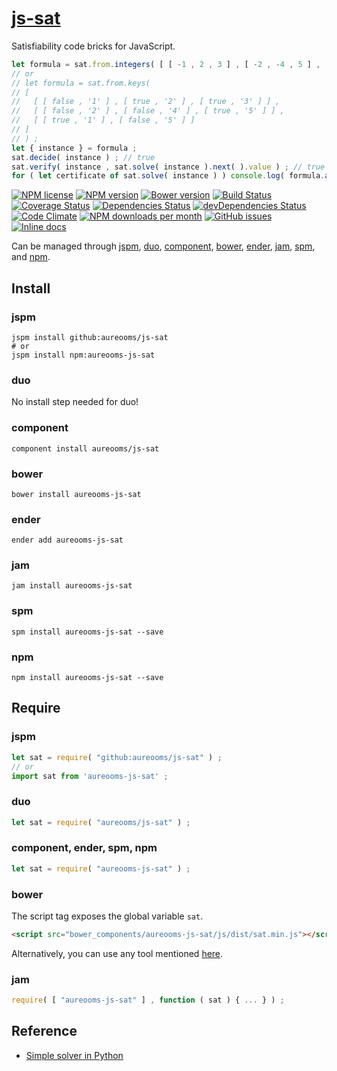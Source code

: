 [js-sat](http://aureooms.github.io/js-sat)
==

Satisfiability code bricks for JavaScript.

```js
let formula = sat.from.integers( [ [ -1 , 2 , 3 ] , [ -2 , -4 , 5 ] , [ 1 , -5 ] ] ) ;
// or
// let formula = sat.from.keys(
// [
//   [ [ false , '1' ] , [ true , '2' ] , [ true , '3' ] ] ,
//   [ [ false , '2' ] , [ false , '4' ] , [ true , '5' ] ] ,
//   [ [ true , '1' ] , [ false , '5' ] ]
// ]
// ) ;
let { instance } = formula ;
sat.decide( instance ) ; // true
sat.verify( instance , sat.solve( instance ).next( ).value ) ; // true
for ( let certificate of sat.solve( instance ) ) console.log( formula.assignment( certificate ) ) ;
```

[![NPM license](http://img.shields.io/npm/l/aureooms-js-sat.svg?style=flat)](https://raw.githubusercontent.com/aureooms/js-sat/master/LICENSE)
[![NPM version](http://img.shields.io/npm/v/aureooms-js-sat.svg?style=flat)](https://www.npmjs.org/package/aureooms-js-sat)
[![Bower version](http://img.shields.io/bower/v/aureooms-js-sat.svg?style=flat)](http://bower.io/search/?q=aureooms-js-sat)
[![Build Status](http://img.shields.io/travis/aureooms/js-sat.svg?style=flat)](https://travis-ci.org/aureooms/js-sat)
[![Coverage Status](http://img.shields.io/coveralls/aureooms/js-sat.svg?style=flat)](https://coveralls.io/r/aureooms/js-sat)
[![Dependencies Status](http://img.shields.io/david/aureooms/js-sat.svg?style=flat)](https://david-dm.org/aureooms/js-sat#info=dependencies)
[![devDependencies Status](http://img.shields.io/david/dev/aureooms/js-sat.svg?style=flat)](https://david-dm.org/aureooms/js-sat#info=devDependencies)
[![Code Climate](http://img.shields.io/codeclimate/github/aureooms/js-sat.svg?style=flat)](https://codeclimate.com/github/aureooms/js-sat)
[![NPM downloads per month](http://img.shields.io/npm/dm/aureooms-js-sat.svg?style=flat)](https://www.npmjs.org/package/aureooms-js-sat)
[![GitHub issues](http://img.shields.io/github/issues/aureooms/js-sat.svg?style=flat)](https://github.com/aureooms/js-sat/issues)
[![Inline docs](http://inch-ci.org/github/aureooms/js-sat.svg?branch=master&style=shields)](http://inch-ci.org/github/aureooms/js-sat)

Can be managed through [jspm](https://github.com/jspm/jspm-cli),
[duo](https://github.com/duojs/duo),
[component](https://github.com/componentjs/component),
[bower](https://github.com/bower/bower),
[ender](https://github.com/ender-js/Ender),
[jam](https://github.com/caolan/jam),
[spm](https://github.com/spmjs/spm),
and [npm](https://github.com/npm/npm).

## Install

### jspm
```terminal
jspm install github:aureooms/js-sat
# or
jspm install npm:aureooms-js-sat
```
### duo
No install step needed for duo!

### component
```terminal
component install aureooms/js-sat
```

### bower
```terminal
bower install aureooms-js-sat
```

### ender
```terminal
ender add aureooms-js-sat
```

### jam
```terminal
jam install aureooms-js-sat
```

### spm
```terminal
spm install aureooms-js-sat --save
```

### npm
```terminal
npm install aureooms-js-sat --save
```

## Require
### jspm
```js
let sat = require( "github:aureooms/js-sat" ) ;
// or
import sat from 'aureooms-js-sat' ;
```
### duo
```js
let sat = require( "aureooms/js-sat" ) ;
```

### component, ender, spm, npm
```js
let sat = require( "aureooms-js-sat" ) ;
```

### bower
The script tag exposes the global variable `sat`.
```html
<script src="bower_components/aureooms-js-sat/js/dist/sat.min.js"></script>
```
Alternatively, you can use any tool mentioned [here](http://bower.io/docs/tools/).

### jam
```js
require( [ "aureooms-js-sat" ] , function ( sat ) { ... } ) ;
```

## Reference

  - [Simple solver in Python](http://sahandsaba.com/understanding-sat-by-implementing-a-simple-sat-solver-in-python.html)
